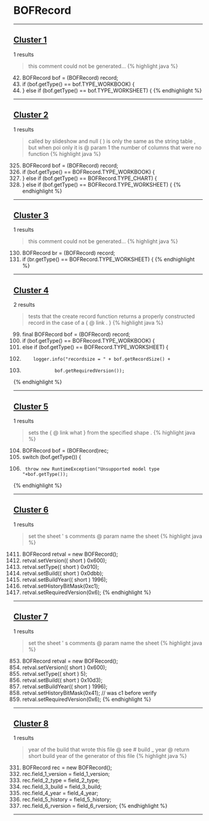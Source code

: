 # BOFRecord

***

## [Cluster 1](./1)
1 results
> this comment could not be generated...
{% highlight java %}
42. BOFRecord bof = (BOFRecord) record;
43. if (bof.getType() == bof.TYPE_WORKBOOK) {
45. } else if (bof.getType() == bof.TYPE_WORKSHEET) {
{% endhighlight %}

***

## [Cluster 2](./2)
1 results
> called by slideshow and null ( ) is only the same as the string table , but when poi only it is @ param 1 the number of columns that were no function 
{% highlight java %}
325. BOFRecord bof = (BOFRecord) record;
326. if (bof.getType() == BOFRecord.TYPE_WORKBOOK) {
328. } else if (bof.getType() == BOFRecord.TYPE_CHART) {
341. } else if (bof.getType() == BOFRecord.TYPE_WORKSHEET) {
{% endhighlight %}

***

## [Cluster 3](./3)
1 results
> this comment could not be generated...
{% highlight java %}
130. BOFRecord br = (BOFRecord) record;
131. if (br.getType() == BOFRecord.TYPE_WORKSHEET) {
{% endhighlight %}

***

## [Cluster 4](./4)
2 results
> tests that the create record function returns a properly constructed record in the case of a { @ link . } 
{% highlight java %}
99. final BOFRecord bof = (BOFRecord) record;
100. if (bof.getType() == BOFRecord.TYPE_WORKBOOK) {
105. else if (bof.getType() == BOFRecord.TYPE_WORKSHEET) {
107.         logger.info("recordsize = " + bof.getRecordSize() + 
109.                 bof.getRequiredVersion());
{% endhighlight %}

***

## [Cluster 5](./5)
1 results
> sets the { @ link what } from the specified shape . 
{% highlight java %}
104. BOFRecord bof = (BOFRecord)rec;
105. switch (bof.getType()) {
113.      throw new RuntimeException("Unsupported model type "+bof.getType());
{% endhighlight %}

***

## [Cluster 6](./6)
1 results
> set the sheet ' s comments @ param name the sheet 
{% highlight java %}
1411. BOFRecord retval = new BOFRecord();
1413. retval.setVersion(( short ) 0x600);
1414. retval.setType(( short ) 0x010);
1417. retval.setBuild(( short ) 0x0dbb);
1418. retval.setBuildYear(( short ) 1996);
1419. retval.setHistoryBitMask(0xc1);
1420. retval.setRequiredVersion(0x6);
{% endhighlight %}

***

## [Cluster 7](./7)
1 results
> set the sheet ' s comments @ param name the sheet 
{% highlight java %}
853. BOFRecord retval = new BOFRecord();
855. retval.setVersion(( short ) 0x600);
856. retval.setType(( short ) 5);
857. retval.setBuild(( short ) 0x10d3);
860. retval.setBuildYear(( short ) 1996);
861. retval.setHistoryBitMask(0x41);   // was c1 before verify
862. retval.setRequiredVersion(0x6);
{% endhighlight %}

***

## [Cluster 8](./8)
1 results
> year of the build that wrote this file @ see # build _ year @ return short build year of the generator of this file 
{% highlight java %}
331. BOFRecord rec = new BOFRecord();
332. rec.field_1_version = field_1_version;
333. rec.field_2_type = field_2_type;
334. rec.field_3_build = field_3_build;
335. rec.field_4_year = field_4_year;
336. rec.field_5_history = field_5_history;
337. rec.field_6_rversion = field_6_rversion;
{% endhighlight %}

***

